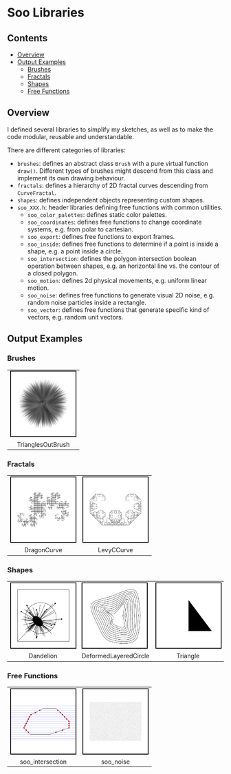 # Soo Libraries
## Contents
- [Overview](#overview)
- [Output Examples](#output-examples)
    - [Brushes](#brushes)
    - [Fractals](#fractals)
    - [Shapes](#shapes)
    - [Free Functions](#free-functions)

## Overview
I defined several libraries to simplify my sketches, as well as to 
make the code modular, reusable and understandable.

There are different categories of libraries:
- `brushes`: defines an abstract class `Brush` with a pure virtual function `draw()`. Different types of brushes might descend from this class and implement its own drawing behaviour.
- `fractals`: defines a hierarchy of 2D fractal curves descending from `CurveFractal`.
- `shapes`: defines independent objects representing custom shapes.
- `soo_XXX.h`: header libraries defining free functions with common utilities.
    - `soo_color_palettes`: defines static color palettes.
    - `soo_coordinates`: defines free functions to change coordinate systems, e.g. from polar to cartesian.
    - `soo_export`: defines free functions to export frames.
    - `soo_inside`: defines free functions to determine if a point is inside a shape, e.g. a point inside a circle.
    - `soo_intersection`: defines the polygon intersection boolean operation between shapes, e.g. an horizontal line vs. the contour of a closed polygon.
    - `soo_motion`: defines 2d physical movements, e.g. uniform linear motion.
    - `soo_noise`: defines free functions to generate visual 2D noise, e.g. random noise particles inside a rectangle.
    - `soo_vector`: defines free functions that generate specific kind of vectors, e.g. random unit vectors.

## Output Examples
### Brushes
<table>
  <tr>
    <td><img src="../doc/TrianglesOutBrush.png" width="150px" border="2px solid #555;"></td>
  </tr>
    <tr>
    <td style="text-align:center">TrianglesOutBrush</td>
  </tr>
</table>

### Fractals
<table>
  <tr>
    <td><img src="../doc/DragonCurve.png" width="150px" border="2px solid #555;"></td>
    <td><img src="../doc/LevyCCurve.png" width="150px" border="2px solid #555;"></td>
  </tr>
    <tr>
    <td style="text-align:center">DragonCurve</td>
    <td style="text-align:center">LevyCCurve</td>
  </tr>
</table>

### Shapes
<table>
  <tr>
    <td><img src="../doc/Dandelion.png" width="150px" border="2px solid #555;"></td>
    <td><img src="../doc/DeformedLayeredCircle.png" width="150px" border="2px solid #555;"></td>
    <td><img src="../doc/Triangle.png" width="150px" border="2px solid #555;"></td>
  </tr>
    <tr>
    <td style="text-align:center">Dandelion</td>
    <td style="text-align:center">DeformedLayeredCircle</td>
    <td style="text-align:center">Triangle</td>
  </tr>
</table>


### Free Functions
<table>
  <tr>
    <td><img src="../doc/soo_intersection.png" width="150px" border="2px solid #555;"></td>
    <td><img src="../doc/soo_noise.png" width="150px" border="2px solid #555;"></td>
  </tr>
    <tr>
    <td style="text-align:center">soo_intersection</td>
    <td style="text-align:center">soo_noise</td>
  </tr>
</table>